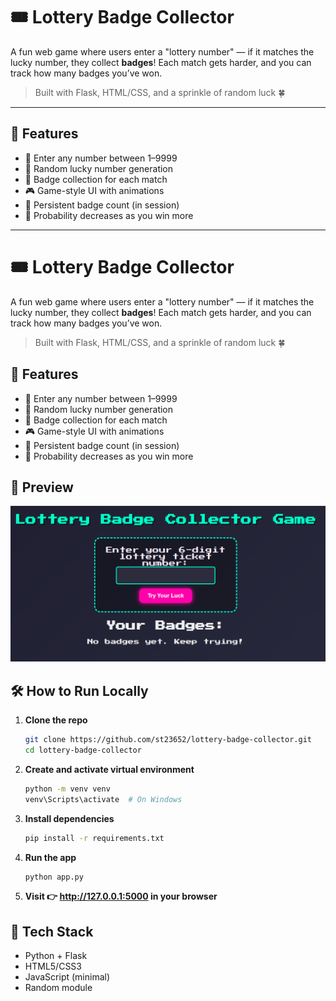 # 🎟️ Lottery Badge Collector

A fun web game where users enter a "lottery number" — if it matches the lucky number, they collect **badges**! Each match gets harder, and you can track how many badges you’ve won.

> Built with Flask, HTML/CSS, and a sprinkle of random luck 🍀

---

## 🚀 Features

- 🎲 Enter any number between 1–9999
- 🔁 Random lucky number generation
- 🏅 Badge collection for each match
- 🎮 Game-style UI with animations
- 🔄 Persistent badge count (in session)
- 🧠 Probability decreases as you win more

---

# 🎟️ Lottery Badge Collector

A fun web game where users enter a "lottery number" — if it matches the lucky number, they collect **badges**! Each match gets harder, and you can track how many badges you’ve won.

> Built with Flask, HTML/CSS, and a sprinkle of random luck 🍀

## 🚀 Features

- 🎲 Enter any number between 1–9999
- 🔁 Random lucky number generation
- 🏅 Badge collection for each match
- 🎮 Game-style UI with animations
- 🔄 Persistent badge count (in session)
- 🧠 Probability decreases as you win more

## 📸 Preview

![screenshot](static/preview.png) <!-- Optional: Add your own preview image -->

## 🛠️ How to Run Locally

1. **Clone the repo**
   ```bash
   git clone https://github.com/st23652/lottery-badge-collector.git
   cd lottery-badge-collector
   ```
2. **Create and activate virtual environment**
   ```bash
   python -m venv venv
   venv\Scripts\activate  # On Windows
   ```
3. **Install dependencies**
   ```bash
   pip install -r requirements.txt
   ```
4. **Run the app**
   ```bash
   python app.py
   ```
5. **Visit 👉 http://127.0.0.1:5000 in your browser**

## 🔧 Tech Stack
- Python + Flask
- HTML5/CSS3
- JavaScript (minimal)
- Random module


